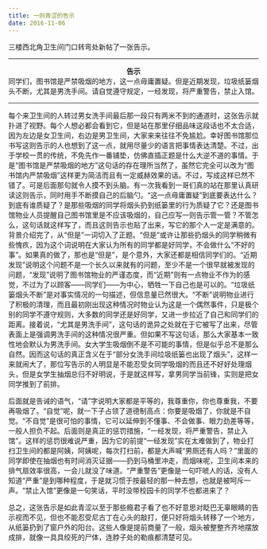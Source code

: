 ```yaml
---
title: 一则青涩的告示
date: 2016-11-06
---
```


三楼西北角卫生间门口转弯处新帖了一张告示。

<!--more-->

- - -
<p style="text-align: center;">
    <center><b>告示</b></center>
    同学们，图书馆是严禁吸烟的地方，这一点毋庸置疑。但是近期发现，垃圾纸篓烟头不断，尤其是男洗手间。请自觉遵守规定，一经发现，将严重警告，禁止入馆。
</p>

- - -

每个来卫生间的人转过男女洗手间最后那一段只有两米不到的通道时，这张告示就扑进了视野。每个人想必都会看到它，但是站在那里仔细品味这段话也不太合适，因为左边是女卫生间，右边是男卫生间，大家来来往往不免尴尬。幸好图书馆那位书写这则告示的人也想到了这一点，就用尽量少的语言把事情表达清楚。不过，出于学校一贯的传统，不免先作一番铺垫，仿佛直插正题是什么大逆不道的事情。于是“图书馆是严禁吸烟的地方”这句话的存在理所当然了，虽然它完全可以改为“图书馆内严禁吸烟”这样更为简洁而且有一定威赫效果的话。不过，写成这样已然不错了。可是后面那句就令人摸不到头脑。有一次我看到一哥们真的站在那里认真研读这则告示，同时用手不断摸自己的后脑勺。“这一点毋庸置疑”到底要表达什么？到底有谁质疑了？是那些吸烟的同学将烟头扔到纸篓里的行为质疑了它？还是图书馆物业人员提醒自己图书馆里是不应该吸烟的，自己应写一则告示管一管？不管怎么，这句话就这样写了，而且这则告示也贴了出来，写它的那个人一定是满意的。
背景介绍完了，从“但是”一词切入了正题。“但是”或许让那些扔烟头的同学稍微有些愧疚，因为这个词说明在大家认为所有的同学都是好同学，不会做什么“不好的事”。如果真的做了，那也是“但是”，是个意外，大家还都是相信同学们的。“近期发现”说明这个问题不是一个长久以来就有的问题，至少不是一个很早就被发现的问题，“发现”说明了图书馆物业的严谨态度，而“近期”则有一点物业不作为的感觉，不过为了以顾客——同学们——为中心，牺牲一下自己也是可以的。“垃圾纸篓烟头不断”是对事实情况的一句描述，但信息量已然很大。“不断”说明物业进行了积极的清理，而且最初刚出现这种情况时物业认为这是一个偶然事件，只是极个别的同学不遵守规则，大多数的同学还是好同学，又进一步拉近了自己和同学们的距离。接着说，“尤其是男洗手间”，这句话的诡异之处就在于它被写了出来，尽管表面上是强调男洗手间的这种情况很严重。但如果不写这句话，那么大家基本一致性地会默认为男洗手间。女大学生吸烟倒不是不可能的事情，但是似乎总不是那么自然。因而这句话的真正含义在于“部分女洗手间垃圾纸篓也出现了烟头”，这样一来就闹大了，那位写告示的人明显是不能忍受女同学吸烟的而且还不好好处理烟头，但是女学生抽烟总归不好明说，于是就这样写，拿男同学当前锋，实则是把女同学推到了前排。

后面就是告诫的语气，“请”字说明大家都是平等的，我尊重你，你也尊重我，不要再吸烟了。“自觉”呢，就一下子占领了道德制高点：你要是吸烟了，你就是不自觉。“不自觉”是很可怕的事情，它可以延伸到不懂事、不会做事、眼力劲差等等，一般人担负不起。后面则是真正的惩罚措施，“一经发现，将严重警告，禁止入馆”。这样的惩罚很难说严重，因为它的前提“一经发现”实在太难做到了，物业打扫卫生间的都是阿姨，阿姨呢，每次打扫前，都是大声喊“男厕还有人吗？”里面的同学即使在抽烟也有时间消灭证据——扔到马桶里冲走，而烟味呢，卫生间本来的排气扇效率很高，一会儿就没了味道。“严重警告”更像是一句吓唬人的话，没有人知道“严重”是到哪种程度，于是就习惯于按最轻的那一种去想，也就是被呵斥一声。“禁止入馆”更像是一句笑话，平时没带校园卡的同学不也都进来了？

总之，这张告示是如此青涩以至于那些瘾君子看了也不好意思对眨巴无辜眼睛的告示视而不见，但也不能忍受尼古丁在心头的敲打，便只好将烟头转移了一个地方，从纸篓扔到了窗户外的阳台。这些人像是提前商量了一般，烟头被整整齐齐地摆放成排，就像一具具绞死的尸体，连脖子处的勒痕都清楚可见。